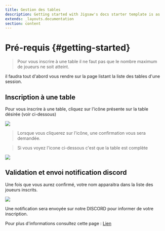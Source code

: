 ```yaml
---
title: Gestion des tables
description: Getting started with Jigsaw's docs starter template is as easy as 1, 2, 3.
extends: _layouts.documentation
section: content
---
```

# Pré-requis {#getting-started}

> Pour vous inscrire à une table il ne faut pas que le nombre maximum de joueurs ne soit atteint.

il faudra tout d'abord vous rendre sur la page listant la liste des tables d'une session.

## Inscription à une table

Pour vous inscrire à une table, cliquez sur l'icône présente sur la table désirée (voir ci-dessous)

<img class="w-16 block m-auto" src="/assets/img/add-user.png" />

> Lorsque vous cliquerez sur l'icône, une confirmation vous sera demandée.

> Si vous voyez l'icone ci-dessous c'est que la table est complète

<img class="w-16 block m-auto" src="/assets/img/stop.png" />

## Validation et envoi notification discord

Une fois que vous aurez confirmé, votre nom apparaitra dans la liste des joueurs inscrits.

<img class="block m-auto" src="/assets/img/players-list.png" />

Une notification sera envoyée sur notre DISCORD pour informer de votre inscription.

Pour plus d'informations consultez cette page : [Lien](/docs/notifications/user-registration)


